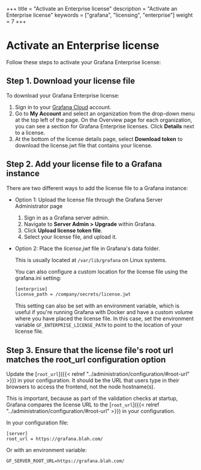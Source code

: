 +++
title = "Activate an Enterprise license"
description = "Activate an Enterprise license"
keywords = ["grafana", "licensing", "enterprise"]
weight = 7
+++

# Activate an Enterprise license

Follow these steps to activate your Grafana Enterprise license:

## Step 1. Download your license file

To download your Grafana Enterprise license:

1. Sign in to your [Grafana Cloud](https://grafana.com) account.
2. Go to **My Account** and select an organization from the drop-down menu at the top left of the page. On the Overview page for each organization, you can see a section for Grafana Enterprise licenses. Click **Details** next to a license.
3. At the bottom of the license details page, select **Download token** to download the license.jwt file that contains your license.

## Step 2. Add your license file to a Grafana instance

There are two different ways to add the license file to a Grafana instance:

- Option 1: Upload the license file through the Grafana Server Administrator page

  1. Sign in as a Grafana server admin.
  1. Navigate to **Server Admin > Upgrade** within Grafana.
  1. Click **Upload license token file**.
  1. Select your license file, and upload it.

- Option 2: Place the _license.jwt_ file in Grafana's data folder.

  This is usually located at `/var/lib/grafana` on Linux systems.

  You can also configure a custom location for the license file using the grafana.ini setting:

  ```bash
  [enterprise]
  license_path = /company/secrets/license.jwt
  ```

  This setting can also be set with an environment variable, which is useful if you're running Grafana with Docker and have a custom volume where you have placed the license file. In this case, set the environment variable `GF_ENTERPRISE_LICENSE_PATH` to point to the location of your license file.

## Step 3. Ensure that the license file's root url matches the root_url configuration option

Update the [`root_url`]({{< relref "../administration/configuration/#root-url" >}}) in your configuration. It should be the URL that users type in their browsers to access the frontend, not the node hostname(s).

This is important, because as part of the validation checks at startup, Grafana compares the license URL to the [`root_url`]({{< relref "../administration/configuration/#root-url" >}}) in your configuration.

In your configuration file:

```
[server]
root_url = https://grafana.blah.com/
```

Or with an environment variable:

```
GF_SERVER_ROOT_URL=https://grafana.blah.com/
```

